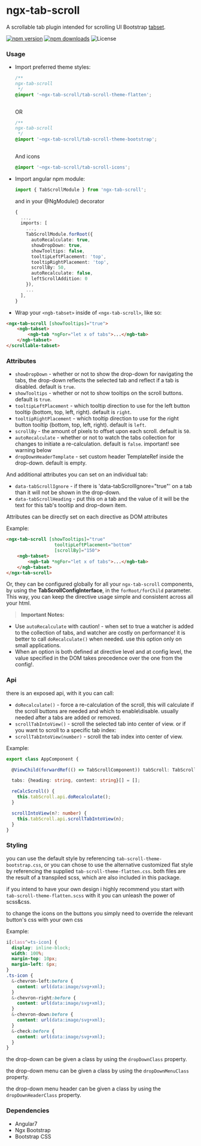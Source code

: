 ngx-tab-scroll
=====================

A scrollable tab plugin intended for scrolling UI Bootstrap [tabset](https://ng-bootstrap.github.io/#/components/tabset/examples).

[![npm version](https://img.shields.io/npm/v/ngx-tab-scroll.svg?style=flat-square)](https://www.npmjs.com/package/ngx-tab-scroll)
[![npm downloads](https://img.shields.io/npm/dm/ngx-tab-scroll.svg?style=flat-square)](http://npm-stat.com/charts.html?package=ngx-tab-scroll&from=2019-08-01)
![License](https://img.shields.io/badge/License-MIT-blue.svg?style=flat-square)

### Usage
* Import preferred theme styles: 

  ```scss
  /**
  ngx-tab-scroll
   */
  @import '~ngx-tab-scroll/tab-scroll-theme-flatten';
    
  ```
  
  OR
  
  ```scss
  /**
  ngx-tab-scroll
   */
  @import '~ngx-tab-scroll/tab-scroll-theme-bootstrap';
    
  ```
  
  And icons
  
  ```scss
  @import '~ngx-tab-scroll/tab-scroll-icons';
  ```
    
* Import angular npm module:
   ```typescript
   import { TabScrollModule } from 'ngx-tab-scroll';
   ```

  and in your @NgModule() decorator
  
  ```typescript
  {
    ...,
    imports: [
      ...,
      TabScrollModule.forRoot({
        autoRecalculate: true,
        showDropDown: true,
        showTooltips: false,
        tooltipLeftPlacement: 'top',
        tooltipRightPlacement: 'top',
        scrollBy: 50,
        autoRecalculate: false,
        leftScrollAddition: 0
      }),
      ...
    ],
  }
  ```
   
* Wrap your `<ngb-tabset>` inside of `<ngx-tab-scroll>`, like so:

```html
<ngx-tab-scroll [showTooltips]="true">
	<ngb-tabset>
		<ngb-tab *ngFor="let x of tabs">...</ngb-tab>
	</ngb-tabset>
</scrollable-tabset>
```

### Attributes
* `showDropDown` - whether or not to show the drop-down for navigating the tabs, the drop-down reflects the selected tab and reflect if a tab is disabled.  default is `true`.
* `showTooltips` - whether or not to show tooltips on the scroll buttons. default is `true`.
* `tooltipLeftPlacement` - which tooltip direction to use for the left button tooltip (bottom, top, left, right). default is `right`.
* `tooltipRightPlacement` - which tooltip direction to use for the right button tooltip (bottom, top, left, right). default is `left`.
* `scrollBy` - the amount of pixels to offset upon each scroll. default is `50`.
* `autoRecalculate` - whether or not to watch the tabs collection for changes to initiate a re-calculation. default is `false`. important! see warning below
* `dropDownHeaderTemplate` - set custom header TemplateRef<any> inside the drop-down. default is empty.

And additional attributes you can set on an individual tab:
* `data-tabScrollIgnore` - if there is 'data-tabScrollIgnore="true"' on a tab than it will not be shown in the drop-down.
* `data-tabScrollHeading` - put this on a tab and the value of it will be the text for this tab's tooltip and drop-down item.

Attributes can be directly set on each directive as DOM attributes

Example:
```html
<ngx-tab-scroll [showTooltips]="true"
	              tooltipLeftPlacement="bottom"
	              [scrollBy]="150">
	<ngb-tabset>
		<ngb-tab *ngFor="let x of tabs">...</ngb-tab>
	</ngb-tabset>
</ngx-tab-scroll>
```

Or, they can be configured globally for all your `ngx-tab-scroll` components, by using the **TabScrollConfigInterface**, in the `forRoot/forChild` parameter. This way, you can keep the directive usage simple and consistent across all your html.

> **Important Notes:**
* Use `autoRecalculate` with caution! - when set to true a watcher is added to the collection of tabs, and watcher are costly on performance! it is better to call `doRecalculate()` when needed. use this option only on small applications.
* When an option is both defined at directive level and at config level, the value specified in the DOM takes precedence over the one from the config!.


### Api
there is an exposed api, with it you can call:
* `doRecalculate()` - force a re-calculation of the scroll, this will calculate if the scroll buttons are needed and which to enable\disable. usually needed after a tabs are added or removed.
* `scrollTabIntoView()` - scroll the selected tab into center of view. or if you want to scroll to a specific tab index:
* `scrollTabIntoView(number)` - scroll the tab index into center of view.

Example:
```typescript
export class AppComponent {

  @ViewChild(forwardRef(() => TabScrollComponent)) tabScroll: TabScrollComponent;

  tabs: {heading: string, content: string}[] = [];

  reCalcScroll() {
    this.tabScroll.api.doRecalculate();
  }

  scrollIntoView(n?: number) {
    this.tabScroll.api.scrollTabIntoView(n);
  }
}
```

### Styling
you can use the default style by referencing `tab-scroll-theme-bootstrap.css`, or you can chose to use the alternative customized flat style by referencing the supplied `tab-scroll-theme-flatten.css`.
both files are the result of a transpiled scss, which are also included in this package.

if you intend to have your own design i highly recommend you start with `tab-scroll-theme-flatten.scss` with it you can unleash the power of scss&css.

to change the icons on the buttons you simply need to override the relevant button's css with your own css

Example:
```scss
i[class^=ts-icon] {
  display: inline-block;
  width: 100%;
  margin-top: 10px;
  margin-left: 6px;
}
.ts-icon {
  &-chevron-left:before {
    content: url(data:image/svg+xml);
  }
  &-chevron-right:before {
    content: url(data:image/svg+xml);
  }
  &-chevron-down:before {
    content: url(data:image/svg+xml);
  }
  &-check:before {
    content: url(data:image/svg+xml);
  }
}
```
the drop-down can be given a class by using the `dropDownClass` property.

the drop-down menu can be given a class by using the `dropDownMenuClass` property.

the drop-down menu header can be given a class by using the `dropDownHeaderClass` property.

### Dependencies
* Angular7
* Ngx Bootstrap
* Bootstrap CSS

